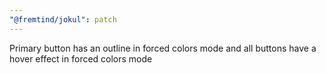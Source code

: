 ```yaml
---
"@fremtind/jokul": patch
---
```


Primary button has an outline in forced colors mode and all buttons have a hover effect in forced colors mode
